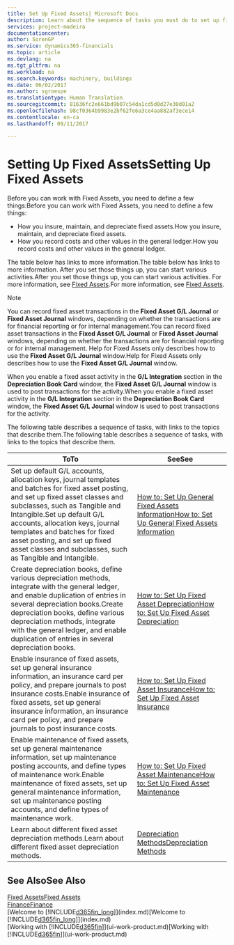 ```yaml
---
title: Set Up Fixed Assets| Microsoft Docs
description: Learn about the sequence of tasks you must do to set up fixed assets, such as machinery or buildings.
services: project-madeira
documentationcenter: 
author: SorenGP
ms.service: dynamics365-financials
ms.topic: article
ms.devlang: na
ms.tgt_pltfrm: na
ms.workload: na
ms.search.keywords: machinery, buildings
ms.date: 06/02/2017
ms.author: sgroespe
ms.translationtype: Human Translation
ms.sourcegitcommit: 81636fc2e661bd9b07c54da1cd5d0d27e30d01a2
ms.openlocfilehash: 98cf0364b9983e2bf62fe6a3ce4aa882af3ece14
ms.contentlocale: en-ca
ms.lasthandoff: 09/11/2017

---
```

# <a name="setting-up-fixed-assets"></a><span data-ttu-id="997ea-103">Setting Up Fixed Assets</span><span class="sxs-lookup"><span data-stu-id="997ea-103">Setting Up Fixed Assets</span></span>
<span data-ttu-id="997ea-104">Before you can work with Fixed Assets, you need to define a few things:</span><span class="sxs-lookup"><span data-stu-id="997ea-104">Before you can work with Fixed Assets, you need to define a few things:</span></span>  

* <span data-ttu-id="997ea-105">How you insure, maintain, and depreciate fixed assets.</span><span class="sxs-lookup"><span data-stu-id="997ea-105">How you insure, maintain, and depreciate fixed assets.</span></span>  
* <span data-ttu-id="997ea-106">How you record costs and other values in the general ledger.</span><span class="sxs-lookup"><span data-stu-id="997ea-106">How you record costs and other values in the general ledger.</span></span>  

<span data-ttu-id="997ea-107">The table below has links to more information.</span><span class="sxs-lookup"><span data-stu-id="997ea-107">The table below has links to more information.</span></span> <span data-ttu-id="997ea-108">After you set those things up, you can start various activities.</span><span class="sxs-lookup"><span data-stu-id="997ea-108">After you set those things up, you can start various activities.</span></span> <span data-ttu-id="997ea-109">For more information, see [Fixed Assets](fa-manage.md).</span><span class="sxs-lookup"><span data-stu-id="997ea-109">For more information, see [Fixed Assets](fa-manage.md).</span></span>  

> [!NOTE]  
>   <span data-ttu-id="997ea-110">You can record fixed asset transactions in the **Fixed Asset G/L Journal** or **Fixed Asset Journal** windows, depending on whether the transactions are for financial reporting or for internal management.</span><span class="sxs-lookup"><span data-stu-id="997ea-110">You can record fixed asset transactions in the **Fixed Asset G/L Journal** or **Fixed Asset Journal** windows, depending on whether the transactions are for financial reporting or for internal management.</span></span> <span data-ttu-id="997ea-111">Help for Fixed Assets only describes how to use the **Fixed Asset G/L Journal** window.</span><span class="sxs-lookup"><span data-stu-id="997ea-111">Help for Fixed Assets only describes how to use the **Fixed Asset G/L Journal** window.</span></span>  

<span data-ttu-id="997ea-112">When you enable a fixed asset activity in the **G/L Integration** section in the **Depreciation Book Card** window, the **Fixed Asset G/L Journal** window is used to post transactions for the activity.</span><span class="sxs-lookup"><span data-stu-id="997ea-112">When you enable a fixed asset activity in the **G/L Integration** section in the **Depreciation Book Card** window, the **Fixed Asset G/L Journal** window is used to post transactions for the activity.</span></span>

<span data-ttu-id="997ea-113">The following table describes a sequence of tasks, with links to the topics that describe them.</span><span class="sxs-lookup"><span data-stu-id="997ea-113">The following table describes a sequence of tasks, with links to the topics that describe them.</span></span>  

| <span data-ttu-id="997ea-114">To</span><span class="sxs-lookup"><span data-stu-id="997ea-114">To</span></span> | <span data-ttu-id="997ea-115">See</span><span class="sxs-lookup"><span data-stu-id="997ea-115">See</span></span> |
| --- | --- |
| <span data-ttu-id="997ea-116">Set up default G/L accounts, allocation keys, journal templates and batches for fixed asset posting, and set up fixed asset classes and subclasses, such as Tangible and Intangible.</span><span class="sxs-lookup"><span data-stu-id="997ea-116">Set up default G/L accounts, allocation keys, journal templates and batches for fixed asset posting, and set up fixed asset classes and subclasses, such as Tangible and Intangible.</span></span> |[<span data-ttu-id="997ea-117">How to: Set Up General Fixed Assets Information</span><span class="sxs-lookup"><span data-stu-id="997ea-117">How to: Set Up General Fixed Assets Information</span></span>](fa-how-setup-general.md) |
| <span data-ttu-id="997ea-118">Create depreciation books, define various depreciation methods, integrate with the general ledger, and enable duplication of entries in several depreciation books.</span><span class="sxs-lookup"><span data-stu-id="997ea-118">Create depreciation books, define various depreciation methods, integrate with the general ledger, and enable duplication of entries in several depreciation books.</span></span> |[<span data-ttu-id="997ea-119">How to: Set Up Fixed Asset Depreciation</span><span class="sxs-lookup"><span data-stu-id="997ea-119">How to: Set Up Fixed Asset Depreciation</span></span>](fa-how-setup-depreciation.md) |
| <span data-ttu-id="997ea-120">Enable insurance of fixed assets, set up general insurance information, an insurance card per policy, and prepare journals to post insurance costs.</span><span class="sxs-lookup"><span data-stu-id="997ea-120">Enable insurance of fixed assets, set up general insurance information, an insurance card per policy, and prepare journals to post insurance costs.</span></span> |[<span data-ttu-id="997ea-121">How to: Set Up Fixed Asset Insurance</span><span class="sxs-lookup"><span data-stu-id="997ea-121">How to: Set Up Fixed Asset Insurance</span></span>](fa-how-setup-insurance.md) |
| <span data-ttu-id="997ea-122">Enable maintenance of fixed assets, set up general maintenance information, set up maintenance posting accounts, and define types of maintenance work.</span><span class="sxs-lookup"><span data-stu-id="997ea-122">Enable maintenance of fixed assets, set up general maintenance information, set up maintenance posting accounts, and define types of maintenance work.</span></span> |[<span data-ttu-id="997ea-123">How to: Set Up Fixed Asset Maintenance</span><span class="sxs-lookup"><span data-stu-id="997ea-123">How to: Set Up Fixed Asset Maintenance</span></span>](fa-how-setup-maintenance.md) |
| <span data-ttu-id="997ea-124">Learn about different fixed asset depreciation methods.</span><span class="sxs-lookup"><span data-stu-id="997ea-124">Learn about different fixed asset depreciation methods.</span></span> |[<span data-ttu-id="997ea-125">Depreciation Methods</span><span class="sxs-lookup"><span data-stu-id="997ea-125">Depreciation Methods</span></span>](fa-depreciation-methods.md) |

## <a name="see-also"></a><span data-ttu-id="997ea-126">See Also</span><span class="sxs-lookup"><span data-stu-id="997ea-126">See Also</span></span>
[<span data-ttu-id="997ea-127">Fixed Assets</span><span class="sxs-lookup"><span data-stu-id="997ea-127">Fixed Assets</span></span>](fa-manage.md)  
[<span data-ttu-id="997ea-128">Finance</span><span class="sxs-lookup"><span data-stu-id="997ea-128">Finance</span></span>](finance.md)  
<span data-ttu-id="997ea-129">[Welcome to [!INCLUDE[d365fin_long](includes/d365fin_long_md.md)]](index.md)</span><span class="sxs-lookup"><span data-stu-id="997ea-129">[Welcome to [!INCLUDE[d365fin_long](includes/d365fin_long_md.md)]](index.md)</span></span>  
<span data-ttu-id="997ea-130">[Working with [!INCLUDE[d365fin](includes/d365fin_md.md)]](ui-work-product.md)</span><span class="sxs-lookup"><span data-stu-id="997ea-130">[Working with [!INCLUDE[d365fin](includes/d365fin_md.md)]](ui-work-product.md)</span></span>

